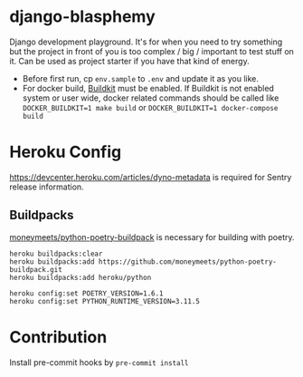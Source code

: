 # django-blasphemy

Django development playground. It's for when you need to try something but the project in front of you is too complex / big / important to test stuff on it. Can be used as project starter if you have that kind of energy.

* Before first run, cp `env.sample` to `.env` and update it as you like.
* For docker build, [Buildkit](https://docs.docker.com/develop/develop-images/build_enhancements/#to-enable-buildkit-builds) must be enabled. If Buildkit is not enabled system or user wide, docker related commands should be called like
`DOCKER_BUILDKIT=1 make build` or `DOCKER_BUILDKIT=1 docker-compose build`

# Heroku Config

https://devcenter.heroku.com/articles/dyno-metadata is required for Sentry release information.

## Buildpacks
[moneymeets/python-poetry-buildpack](https://elements.heroku.com/buildpacks/moneymeets/python-poetry-buildpack) is necessary for building with poetry.

```
heroku buildpacks:clear
heroku buildpacks:add https://github.com/moneymeets/python-poetry-buildpack.git
heroku buildpacks:add heroku/python

heroku config:set POETRY_VERSION=1.6.1
heroku config:set PYTHON_RUNTIME_VERSION=3.11.5
```

# Contribution

Install pre-commit hooks by `pre-commit install`
